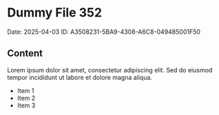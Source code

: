 # Dummy File 352

Date: 2025-04-03
ID: A3508231-5BA9-4308-A6C8-049485001F50

## Content

Lorem ipsum dolor sit amet, consectetur adipiscing elit.
Sed do eiusmod tempor incididunt ut labore et dolore magna aliqua.

* Item 1
* Item 2
* Item 3

